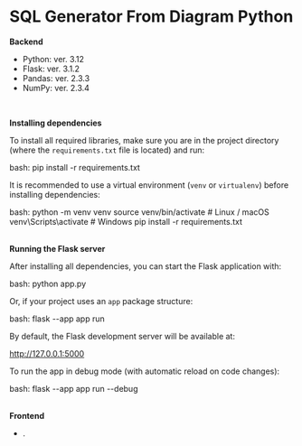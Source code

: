 # SQL Generator From Diagram Python
<b>
	Backend
</b>
<br/>
<ul>
	<li>Python: ver. 3.12</li>
	<li>Flask: ver. 3.1.2</li>
	<li>Pandas: ver. 2.3.3</li>
	<li>NumPy: ver. 2.3.4</li>
</ul>
<br/>

<b>Installing dependencies</b>
<br/>
<p>
	To install all required libraries, make sure you are in the project directory (where the <code>requirements.txt</code> file is located) and run:
</p>

bash:
	pip install -r requirements.txt

<p>
	It is recommended to use a virtual environment (<code>venv</code> or <code>virtualenv</code>) before installing dependencies:
</p>

bash:
	python -m venv venv
	source venv/bin/activate        # Linux / macOS
	venv\Scripts\activate           # Windows
	pip install -r requirements.txt

<br/>
<b>Running the Flask server</b>
<br/>
<p>
	After installing all dependencies, you can start the Flask application with:
</p>

bash:
	python app.py

<p>
	Or, if your project uses an <code>app</code> package structure:
</p>

bash:
	flask --app app run

<p>
	By default, the Flask development server will be available at:
</p>

http://127.0.0.1:5000

<p>
	To run the app in debug mode (with automatic reload on code changes):
</p>

bash:
	flask --app app run --debug

<br/>
<b>
	Frontend
</b>
<br/>
<ul>
	<li>.</li>
</ul>
